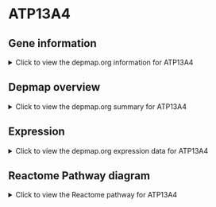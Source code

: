 <h1>ATP13A4</h1>

<h2>Gene information</h2>
<details>
  <summary>Click to view the depmap.org information for ATP13A4</summary>
  <p><a href="https://depmap.org/portal/gene/ATP13A4?tab=about" target="_BLANK">Open page in a new tab...</a></p>
  <iframe src="https://depmap.org/portal/gene/ATP13A4?tab=about" style="border:none;width:100%;height:800px"></iframe>
</details>

<h2>Depmap overview</h2>
<details>
  <summary>Click to view the depmap.org summary for ATP13A4</summary>
  <p><a href="https://depmap.org/portal/gene/ATP13A4?tab=overview" target="_BLANK">Open page in a new tab...</a></p>
  <iframe src="https://depmap.org/portal/gene/ATP13A4?tab=overview" style="border:none;width:100%;height:800px"></iframe>
</details>

<h2>Expression</h2>
<details>
  <summary>Click to view the depmap.org expression data for ATP13A4</summary>
  <p><a href="https://depmap.org/portal/gene/ATP13A4?tab=characterization" target="_BLANK">Open page in a new tab...</a></p>
  <iframe src="https://depmap.org/portal/gene/ATP13A4?tab=characterization" style="border:none;width:100%;height:800px"></iframe>
</details>



<h2>Reactome Pathway diagram</h2>
<details>
  <summary>Click to view the Reactome pathway for ATP13A4</summary>
  <p><a href="https://reactome.org/PathwayBrowser/#/R-HSA-936837" target="_BLANK">Open page in a new tab...</a></p>
  <p>Ion transport by P-type ATPases</p>
<iframe src="https://reactome.org/PathwayBrowser/#/R-HSA-936837" style="border:none;width:100%;height:800px"></iframe>
</details>



